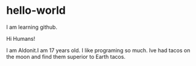 # hello-world
I am learning github.

Hi Humans!

I am Aldonit.I am 17 years old. I like programing so much.
Ive had tacos on the moon and find them superior to Earth tacos.
